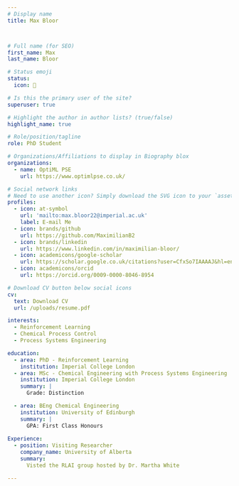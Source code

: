 ```yaml
---
# Display name
title: Max Bloor



# Full name (for SEO)
first_name: Max
last_name: Bloor

# Status emoji
status:
  icon: 🏃

# Is this the primary user of the site?
superuser: true

# Highlight the author in author lists? (true/false)
highlight_name: true

# Role/position/tagline
role: PhD Student 

# Organizations/Affiliations to display in Biography blox
organizations:
  - name: OptiML PSE 
    url: https://www.optimlpse.co.uk/

# Social network links
# Need to use another icon? Simply download the SVG icon to your `assets/media/icons/` folder.
profiles:
  - icon: at-symbol
    url: 'mailto:max.bloor22@imperial.ac.uk'
    label: E-mail Me
  - icon: brands/github
    url: https://github.com/MaximilianB2
  - icon: brands/linkedin
    url: https://www.linkedin.com/in/maximilian-bloor/
  - icon: academicons/google-scholar
    url: https://scholar.google.co.uk/citations?user=CfxSo7IAAAAJ&hl=en
  - icon: academicons/orcid
    url: https://orcid.org/0009-0000-8046-8954

# Download CV button below social icons
cv:
  text: Download CV
  url: /uploads/resume.pdf

interests:
  - Reinforcement Learning
  - Chemical Process Control
  - Process Systems Engineering

education:
  - area: PhD - Reinforcement Learning
    institution: Imperial College London
  - area: MSc - Chemical Engineering with Process Systems Engineering
    institution: Imperial College London
    summary: |
      Grade: Distinction

  - area: BEng Chemical Engineering
    institution: University of Edinburgh
    summary: |
      GPA: First Class Honours
      
Experience:
  - position: Visiting Researcher
    company_name: University of Alberta
    summary: 
      Visted the RLAI group hosted by Dr. Martha White 

---
```


